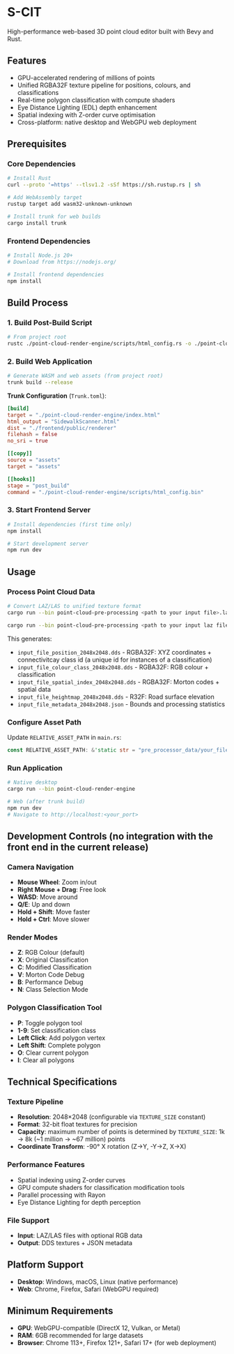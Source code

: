 # S-CIT

High-performance web-based 3D point cloud editor built with Bevy and Rust.

## Features

- GPU-accelerated rendering of millions of points
- Unified RGBA32F texture pipeline for positions, colours, and classifications
- Real-time polygon classification with compute shaders
- Eye Distance Lighting (EDL) depth enhancement
- Spatial indexing with Z-order curve optimisation
- Cross-platform: native desktop and WebGPU web deployment

## Prerequisites

### Core Dependencies

```bash
# Install Rust
curl --proto '=https' --tlsv1.2 -sSf https://sh.rustup.rs | sh

# Add WebAssembly target
rustup target add wasm32-unknown-unknown

# Install trunk for web builds
cargo install trunk
```

### Frontend Dependencies

```bash
# Install Node.js 20+
# Download from https://nodejs.org/

# Install frontend dependencies
npm install
```

## Build Process

### 1. Build Post-Build Script

```bash
# From project root
rustc ./point-cloud-render-engine/scripts/html_config.rs -o ./point-cloud-render-engine/scripts/html_config.bin
```

### 2. Build Web Application

```bash
# Generate WASM and web assets (from project root)
trunk build --release
```

**Trunk Configuration** (`Trunk.toml`):

```toml
[build]
target = "./point-cloud-render-engine/index.html"
html_output = "SidewalkScanner.html"
dist = "./frontend/public/renderer"
filehash = false
no_sri = true

[[copy]]
source = "assets"
target = "assets"

[[hooks]]
stage = "post_build"
command = "./point-cloud-render-engine/scripts/html_config.bin"
```

### 3. Start Frontend Server

```bash
# Install dependencies (first time only)
npm install

# Start development server
npm run dev
```

## Usage

### Process Point Cloud Data

```bash
# Convert LAZ/LAS to unified texture format
cargo run --bin point-cloud-pre-processing <path to your input file>.laz

cargo run --bin point-cloud-pre-processing <path to your input laz file>.laz <asset_dir> <output dir>
```

This generates:

- `input_file_position_2048x2048.dds` - RGBA32F: XYZ coordinates + connectivitcay class id (a unique id for instances of a classification)
- `input_file_colour_class_2048x2048.dds` - RGBA32F: RGB colour + classification
- `input_file_spatial_index_2048x2048.dds` - RGBA32F: Morton codes + spatial data
- `input_file_heightmap_2048x2048.dds` - R32F: Road surface elevation
- `input_file_metadata_2048x2048.json` - Bounds and processing statistics

### Configure Asset Path

Update `RELATIVE_ASSET_PATH` in `main.rs`:

```rust
const RELATIVE_ASSET_PATH: &'static str = "pre_processor_data/your_file_name";
```

### Run Application

```bash
# Native desktop
cargo run --bin point-cloud-render-engine

# Web (after trunk build)
npm run dev
# Navigate to http://localhost:<your_port>
```

## Development Controls (no integration with the front end in the current release)

### Camera Navigation

- **Mouse Wheel**: Zoom in/out
- **Right Mouse + Drag**: Free look
- **WASD**: Move around
- **Q/E**: Up and down
- **Hold + Shift**: Move faster
- **Hold + Ctrl**: Move slower


### Render Modes

- **Z**: RGB Colour (default)
- **X**: Original Classification
- **C**: Modified Classification
- **V**: Morton Code Debug
- **B**: Performance Debug
- **N**: Class Selection Mode

### Polygon Classification Tool

- **P**: Toggle polygon tool
- **1-9**: Set classification class
- **Left Click**: Add polygon vertex
- **Left Shift**: Complete polygon
- **O**: Clear current polygon
- **I**: Clear all polygons

## Technical Specifications

### Texture Pipeline

- **Resolution**: 2048×2048 (configurable via `TEXTURE_SIZE` constant)
- **Format**: 32-bit float textures for precision
- **Capacity**: maximum number of points is determined by `TEXTURE_SIZE`: 1k -> 8k (~1 million -> ~67 million) points
- **Coordinate Transform**: -90° X rotation (Z→Y, -Y→Z, X→X)

### Performance Features

- Spatial indexing using Z-order curves
- GPU compute shaders for classification modification tools
- Parallel processing with Rayon
- Eye Distance Lighting for depth perception

### File Support

- **Input**: LAZ/LAS files with optional RGB data
- **Output**: DDS textures + JSON metadata

## Platform Support

- **Desktop**: Windows, macOS, Linux (native performance)
- **Web**: Chrome, Firefox, Safari (WebGPU required)

## Minimum Requirements

- **GPU**: WebGPU-compatible (DirectX 12, Vulkan, or Metal)
- **RAM**: 6GB recommended for large datasets
- **Browser**: Chrome 113+, Firefox 121+, Safari 17+ (for web deployment)

